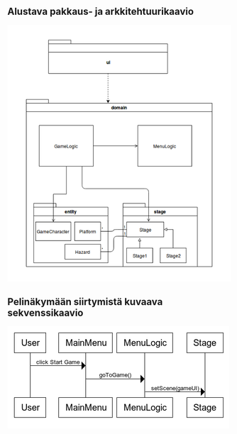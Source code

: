 ## Alustava pakkaus- ja arkkitehtuurikaavio

![arkkitehtuurikaavio](https://github.com/Tubaias/otm-harjoitustyo/blob/master/dokumentaatio/kuvat/a-1.png "arkkitehtuurikaavio")

## Pelinäkymään siirtymistä kuvaava sekvenssikaavio

![sekvenssikaavio](https://github.com/Tubaias/otm-harjoitustyo/blob/master/dokumentaatio/kuvat/a-2.png "sekvenssikaavio")

